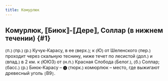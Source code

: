 ```yaml
---
title: Комурлюк
---
```

## Комурлюк, ⟦Биюк⟧-⟦Дере⟧, Соллар (в нижнем течении) {#1}

⦅п.⦆ ⦅пр.⦆ ⦅р.⦆ Кучук-Карасу, в ее ⦅верх.⦆; к ⦅Ю⦆ от Шеленского ⦅пер.⦆ проходит через скальную теснину, ниже течет по лесистой ⦅дол.⦆ и ⦅впад.⦆ в 2 км. к ⦅ЮЮЗ⦆ от ⦅н.п.⦆ Красная Слобода ⦅Белог.⦆, ⦅б.⦆ Соллар; ⦅басс.⦆ ⦅р.⦆ Биюк-Карасу – ❶ ⦅тюрк.⦆ комюрлюк – место, где выжигают древесный уголь ⦃В9⦄.

